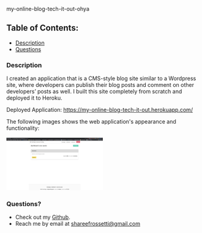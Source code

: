 my-online-blog-tech-it-out-ohya

## Table of Contents:

- [Description](#description)
- [Questions](#questions)

### Description

I created an application that is a CMS-style blog site similar to a Wordpress site, where developers can publish their blog posts and comment on other developers’ posts as well. I built this site completely from scratch and deployed it to Heroku. <br>

Deployed Application: https://my-online-blog-tech-it-out.herokuapp.com/

The following images shows the web application's appearance and functionality:<br><br>
<img src="./assets/images/1.png" style="width: 50%; max-width: 50%;">

### Questions?

- Check out my [Github](https://github.com/sabrtraveler).
- Reach me by email at shareefrossetti@gmail.com
